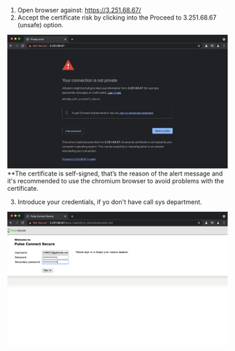 1. Open browser against: https://3.251.68.67/ 
2. Accept the certificate risk by clicking into the Proceed to 3.251.68.67 (unsafe) option.

![alt text](./1.png?raw=true)
  **The certificate is self-signed, that’s the reason of the alert message and it's recommended to use the chromium browser to avoid problems with the certificate.
  
3. Introduce your credentials, if yo don't have call sys department.

![alt text](./2.png?raw=true)
